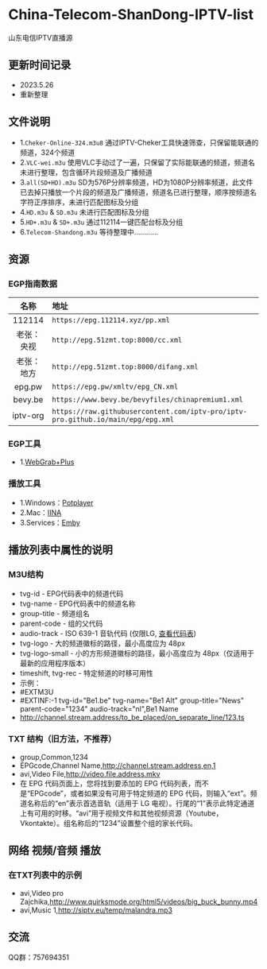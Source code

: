 # China-Telecom-ShanDong-IPTV-list

山东电信IPTV直播源

## 更新时间记录

* 2023.5.26
* 重新整理

## 文件说明

* 1.`Cheker-Online-324.m3u8` 通过IPTV-Cheker工具快速筛查，只保留能联通的频道，324个频道
* 2.`VLC-wei.m3u` 使用VLC手动过了一遍，只保留了实际能联通的频道，频道名未进行整理，包含循环片段频道及广播频道
* 3.`all(SD+HD).m3u` SD为576P分辨率频道，HD为1080P分辨率频道，此文件已去掉只播放一个片段的频道及广播频道，频道名已进行整理，顺序按频道名字符正序排序，未进行匹配图标及分组
* 4.`HD.m3u` & `SD.m3u` 未进行匹配图标及分组
* 5.`HD+.m3u` & `SD+.m3u` 通过112114一键匹配台标及分组
* 6.`Telecom-Shandong.m3u` 等待整理中…………

## 资源

### EGP指南数据

| 名称 | 地址 |
|:--------:|:-------------|
| 112114 | `https://epg.112114.xyz/pp.xml` |
| 老张：央视 | `http://epg.51zmt.top:8000/cc.xml` |
| 老张：地方 | `http://epg.51zmt.top:8000/difang.xml` |
| epg.pw | `https://epg.pw/xmltv/epg_CN.xml` |
| bevy.be | `https://www.bevy.be/bevyfiles/chinapremium1.xml` |
| iptv-org | `https://raw.githubusercontent.com/iptv-pro/iptv-pro.github.io/main/epg/epg.xml` |

### EGP工具

* 1.[WebGrab+Plus](http://webgrabplus.com/download)

### 播放工具

* 1.Windows：[Potplayer](http://potplayer.tv/)
* 2.Mac：[IINA](https://www.iina.io/)
* 3.Services：[Emby](https://emby.media/)

## 播放列表中属性的说明

### M3U结构

* tvg-id - EPG代码表中的频道代码
* tvg-name - EPG代码表中的频道名称
* group-title - 频道组名
* parent-code - 组的父代码
* audio-track - ISO 639-1 音轨代码 (仅限LG, [查看代码表](http://www.loc.gov/standards/iso639-2/php/code_list.php))
* tvg-logo - 大的频道徽标的路径，最小高度应为 48px
* tvg-logo-small - 小的方形频道徽标的路径，最小高度应为 48px（仅适用于最新的应用程序版本）
* timeshift, tvg-rec - 特定频道的时移可用性
* 示例：
* #EXTM3U
* #EXTINF:-1 tvg-id="Be1.be" tvg-name="Be1 Alt" group-title="News" parent-code="1234" audio-track="nl",Be1 Name
* <http://channel.stream.address/to_be_placed/on_separate_line/123.ts>

### TXT 结构（旧方法，不推荐）

* group,Common,1234
* EPGcode,Channel Name,<http://channel.stream.address,en,1>
* avi,Video File,<http://video.file.address.mkv>
* 在 EPG 代码页面上，您将找到要添加的 EPG 代码列表，而不是“EPGcode”，或者如果没有可用于特定频道的 EPG 代码，则输入“ext”。频道名称后的“en”表示首选音轨（适用于 LG 电视）。行尾的“1”表示此特定通道上有可用的时移。“avi”用于视频文件和其他视频资源（Youtube，Vkontakte）。组名称后的“1234”设置整个组的家长代码。

## 网络 视频/音频 播放

### 在TXT列表中的示例

* avi,Video pro Zajchika,<http://www.quirksmode.org/html5/videos/big_buck_bunny.mp4>
* avi,Music 1,<http://siptv.eu/temp/malandra.mp3>

## 交流

QQ群：757694351
